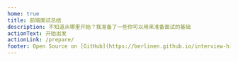 ```yaml
---
home: true
title: 前端面试总结
description: 不知道从哪里开始？我准备了一些你可以用来准备面试的基础
actionText: 开始出发
actionLink: /prepare/
footer: Open Source on [GitHub](https://berlinen.github.io/interview-highlights/zh/getting-started/), Made by [@Berlin](https://github.com/berlinen/)
---
```

